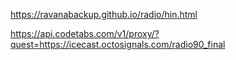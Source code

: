 https://ravanabackup.github.io/radio/hin.html


https://api.codetabs.com/v1/proxy/?quest=https://icecast.octosignals.com/radio90_final
